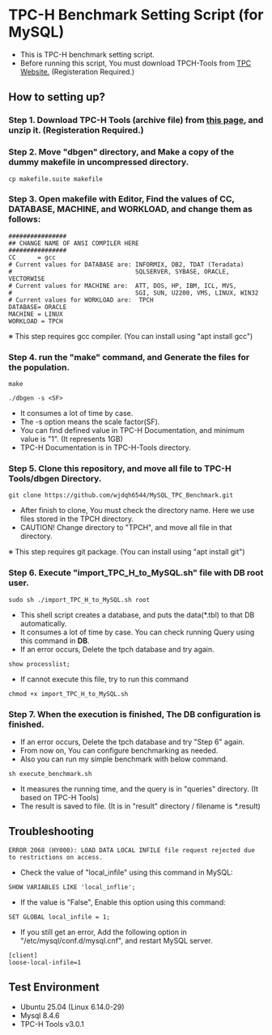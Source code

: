 # TPC-H Benchmark Setting Script (for MySQL)

- This is TPC-H benchmark setting script.
- Before running this script, You must download TPCH-Tools from [TPC Website.](https://www.tpc.org/tpc_documents_current_versions/current_specifications5.asp) (Registeration Required.)

## How to setting up?
### Step 1. Download TPC-H Tools (archive file) from [this page](https://www.tpc.org/tpc_documents_current_versions/current_specifications5.asp), and unzip it. (Registeration Required.)

### Step 2. Move "dbgen" directory, and Make a copy of the dummy makefile in uncompressed directory.
```
cp makefile.suite makefile
```

### Step 3. Open makefile with Editor, Find the values of CC, DATABASE, MACHINE, and WORKLOAD, and change them as follows:
```
################
## CHANGE NAME OF ANSI COMPILER HERE
################
CC      = gcc
# Current values for DATABASE are: INFORMIX, DB2, TDAT (Teradata)
#                                  SQLSERVER, SYBASE, ORACLE, VECTORWISE
# Current values for MACHINE are:  ATT, DOS, HP, IBM, ICL, MVS, 
#                                  SGI, SUN, U2200, VMS, LINUX, WIN32 
# Current values for WORKLOAD are:  TPCH
DATABASE= ORACLE
MACHINE = LINUX
WORKLOAD = TPCH
```
※ This step requires gcc compiler. (You can install using "apt install gcc")

### Step 4. run the "make" command, and Generate the files for the population.
```
make
```
```
./dbgen -s <SF>
```
- It consumes a lot of time by case.
- The -s option means the scale factor(SF).
- You can find defined value in TPC-H Documentation, and minimum value is "1". (It represents 1GB)
- TPC-H Documentation is in TPC-H-Tools directory.

### Step 5. Clone this repository, and move all file to TPC-H Tools/dbgen Directory. 
```
git clone https://github.com/wjdqh6544/MySQL_TPC_Benchmark.git
```
- After finish to clone, You must check the directory name. Here we use files stored in the TPCH directory.
- CAUTION! Change directory to "TPCH", and move all file in that directory.

※ This step requires git package. (You can install using "apt install git")

### Step 6. Execute "import_TPC_H_to_MySQL.sh" file with DB root user.
```
sudo sh ./import_TPC_H_to_MySQL.sh root
```
- This shell script creates a database, and puts the data(*.tbl) to that DB automatically.
- It consumes a lot of time by case. You can check running Query using this command in <b>DB</b>.
- If an error occurs, Delete the tpch database and try again.
```
show processlist;
``` 
- If cannot execute this file, try to run this command
```
chmod +x import_TPC_H_to_MySQL.sh
```

### Step 7. When the execution is finished, The DB configuration is finished.
- If an error occurs, Delete the tpch database and try "Step 6" again.
- From now on, You can configure benchmarking as needed.
- Also you can run my simple benchmark with below command.
```
sh execute_benchmark.sh
```
- It measures the running time, and the query is in "queries" directory. (It based on TPC-H Tools)
- The result is saved to file. (It is in "result" directory / filename is *.result)

## Troubleshooting
```
ERROR 2068 (HY000): LOAD DATA LOCAL INFILE file request rejected due to restrictions on access.
```
- Check the value of "local_infile" using this command in MySQL:
```
SHOW VARIABLES LIKE 'local_inflie';
```
- If the value is "False", Enable this option using this command:
```
SET GLOBAL local_infile = 1;
```
- If you still get an error, Add the following option in "/etc/mysql/conf.d/mysql.cnf", and restart MySQL server.
```
[client]
loose-local-infile=1
```

## Test Environment
- Ubuntu 25.04 (Linux 6.14.0-29)
- Mysql 8.4.6
- TPC-H Tools v3.0.1
